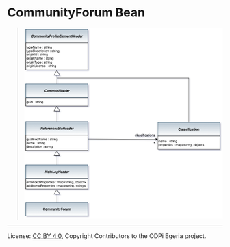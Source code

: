 <!-- SPDX-License-Identifier: CC-BY-4.0 -->
<!-- Copyright Contributors to the ODPi Egeria project. -->

# CommunityForum Bean


> ![UML](community-profile-beans-CommunityForum.png)





----
License: [CC BY 4.0](https://creativecommons.org/licenses/by/4.0/),
Copyright Contributors to the ODPi Egeria project.